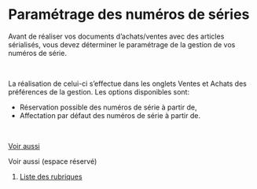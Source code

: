 # Paramétrage des numéros de séries



Avant de réaliser vos documents d’achats/ventes avec des articles sérialisés, 
 vous devez déterminer le paramétrage de la gestion de vos numéros de série.


 


La réalisation de celui-ci s’effectue dans les onglets Ventes et Achats 
 des préférences de la gestion. Les options disponibles sont:


* Réservation possible des numéros 
 de série à partir de,
* Affectation par défaut des 
 numéros de série à partir de.


 


[Voir aussi](javascript:RelatedTopic0.Click())


Voir aussi (espace réservé)
 

1. [Liste des rubriques](#)



